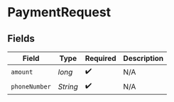 # PaymentRequest


## Fields

| Field              | Type               | Required           | Description        |
| ------------------ | ------------------ | ------------------ | ------------------ |
| `amount`           | *long*             | :heavy_check_mark: | N/A                |
| `phoneNumber`      | *String*           | :heavy_check_mark: | N/A                |
